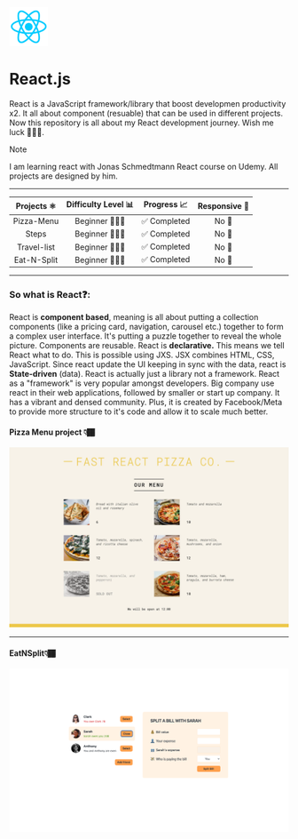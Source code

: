 <img src="project-images/react-logo.png" alt="React logo" width=70 height="70">

# React.js

React is a JavaScript framework/library that boost developmen productivity x2. It all about component (resuable) that can be used in different projects. Now this repository is all about my React development journey. Wish me luck 💪🏽💯.

> [!Note]  
> I am learning react with Jonas Schmedtmann React course on Udemy. All projects are designed by him.

---

| Projects ⚛️ | Difficulty Level 📊 | Progress 📈  | Responsive 📱 |
| :---------: | :-----------------: | :----------: | :-----------: |
| Pizza-Menu  |     Beginner 🏃🏽‍♂️     | ✅ Completed |     No 🚫     |
|    Steps    |     Beginner 🏃🏽‍♂️     | ✅ Completed |     No 🚫     |
| Travel-list |     Beginner 🏃🏽‍♂️     | ✅ Completed |     No 🚫     |
| Eat-N-Split |     Beginner 🏃🏽‍♂️     | ✅ Completed |     No 🚫     |

---

### So what is React❓:

React is **component based**, meaning is all about putting a collection components (like a pricing card, navigation, carousel etc.) together to form a complex user interface. It's putting a puzzle together to reveal the whole picture. Components are reusable. React is **declarative.** This means we tell React what to do. This is possible using JXS. JSX combines HTML, CSS, JavaScript. Since react update the UI keeping in sync with the data, react is **State-driven** (data). React is actually just a library not a framework. React as a "framework" is very popular amongst developers. Big company use react in their web applications, followed by smaller or start up company. It has a vibrant and densed community. Plus, it is created by Facebook/Meta to provide more structure to it's code and allow it to scale much better.

#### Pizza Menu project 👇🏾

![pizza menu image](project-images/pizza-menu.webp)

---

#### EatNSplit👇🏾

![eatNsplit app screenshot](project-images/eatNsplit.png)
